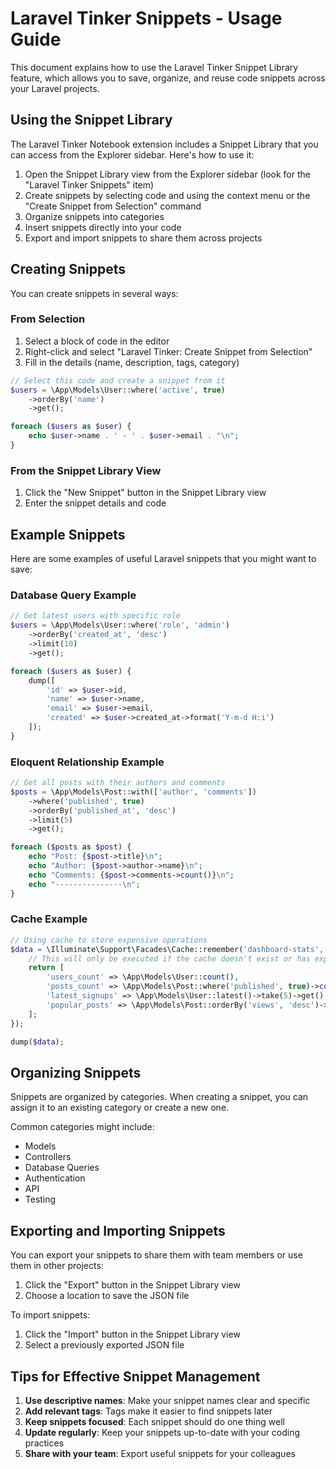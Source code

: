 # Laravel Tinker Snippets - Usage Guide

This document explains how to use the Laravel Tinker Snippet Library feature, which allows you to save, organize, and reuse code snippets across your Laravel projects.

## Using the Snippet Library

The Laravel Tinker Notebook extension includes a Snippet Library that you can access from the Explorer sidebar. Here's how to use it:

1. Open the Snippet Library view from the Explorer sidebar (look for the "Laravel Tinker Snippets" item)
2. Create snippets by selecting code and using the context menu or the "Create Snippet from Selection" command
3. Organize snippets into categories
4. Insert snippets directly into your code
5. Export and import snippets to share them across projects

## Creating Snippets

You can create snippets in several ways:

### From Selection

1. Select a block of code in the editor
2. Right-click and select "Laravel Tinker: Create Snippet from Selection"
3. Fill in the details (name, description, tags, category)

```php
// Select this code and create a snippet from it
$users = \App\Models\User::where('active', true)
    ->orderBy('name')
    ->get();

foreach ($users as $user) {
    echo $user->name . ' - ' . $user->email . "\n";
}
```

### From the Snippet Library View

1. Click the "New Snippet" button in the Snippet Library view
2. Enter the snippet details and code

## Example Snippets

Here are some examples of useful Laravel snippets that you might want to save:

### Database Query Example

```php
// Get latest users with specific role
$users = \App\Models\User::where('role', 'admin')
    ->orderBy('created_at', 'desc')
    ->limit(10)
    ->get();

foreach ($users as $user) {
    dump([
        'id' => $user->id,
        'name' => $user->name,
        'email' => $user->email,
        'created' => $user->created_at->format('Y-m-d H:i')
    ]);
}
```

### Eloquent Relationship Example

```php
// Get all posts with their authors and comments
$posts = \App\Models\Post::with(['author', 'comments'])
    ->where('published', true)
    ->orderBy('published_at', 'desc')
    ->limit(5)
    ->get();

foreach ($posts as $post) {
    echo "Post: {$post->title}\n";
    echo "Author: {$post->author->name}\n";
    echo "Comments: {$post->comments->count()}\n";
    echo "---------------\n";
}
```

### Cache Example

```php
// Using cache to store expensive operations
$data = \Illuminate\Support\Facades\Cache::remember('dashboard-stats', 3600, function () {
    // This will only be executed if the cache doesn't exist or has expired
    return [
        'users_count' => \App\Models\User::count(),
        'posts_count' => \App\Models\Post::where('published', true)->count(),
        'latest_signups' => \App\Models\User::latest()->take(5)->get(),
        'popular_posts' => \App\Models\Post::orderBy('views', 'desc')->take(5)->get()
    ];
});

dump($data);
```

## Organizing Snippets

Snippets are organized by categories. When creating a snippet, you can assign it to an existing category or create a new one.

Common categories might include:
- Models
- Controllers
- Database Queries
- Authentication
- API
- Testing

## Exporting and Importing Snippets

You can export your snippets to share them with team members or use them in other projects:

1. Click the "Export" button in the Snippet Library view
2. Choose a location to save the JSON file

To import snippets:

1. Click the "Import" button in the Snippet Library view
2. Select a previously exported JSON file

## Tips for Effective Snippet Management

1. **Use descriptive names**: Make your snippet names clear and specific
2. **Add relevant tags**: Tags make it easier to find snippets later
3. **Keep snippets focused**: Each snippet should do one thing well
4. **Update regularly**: Keep your snippets up-to-date with your coding practices
5. **Share with your team**: Export useful snippets for your colleagues
